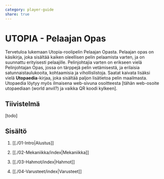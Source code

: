 ```yaml
---
category: player-guide
share: true
---
```


# UTOPIA - Pelaajan Opas

Tervetuloa lukemaan Utopia-roolipelin Pelaajan Opasta. Pelaajan opas on käsikirja, joka sisältää kaiken oleellisen pelin pelaamista varten, ja on suunnattu erityisesti pelaajille. Pelinjohtajia varten on erikseen vielä Pelinjohtajan Opas, jossa on tärppejä pelin vetämisestä, ja erilaisia satunnaistaulukooita, kohtaamisia ja vihollislistoja. Saatat kaivata lisäksi vielä **Utopaedia**-kirjaa, joka sisältää paljon lisätietoa pelin maailmasta. Utopaedia löytyy myös ilmaisena web-sivuna osoitteesta [tähän web-osoite utopaediaan (world anvil?) ja vaikka QR koodi kylkeen].

## Tiivistelmä

[todo]

## Sisältö

1. [[./01-Intro|Alustus]]

2. [[./02-Mekaniikka/index|Mekaniikka]]

3. [[./03-Hahmot/index|Hahmot]]

4. [[./04-Varusteet/index|Varusteet]]